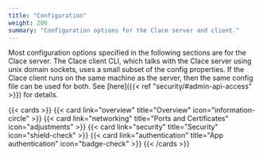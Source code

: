 ```yaml
---
title: "Configuration"
weight: 200
summary: "Configuration options for the Clace server and client."
---
```


Most configuration options specified in the following sections are for the Clace server. The Clace client CLI, which talks with the Clace server using unix domain sockets, uses a small subset of the config properties. If the Clace client runs on the same machine as the server, then the same config file can be used for both. See [here]({{< ref "security/#admin-api-access" >}}) for details.

{{< cards >}}
{{< card link="overview" title="Overview" icon="information-circle" >}}
{{< card link="networking" title="Ports and Certificates" icon="adjustments" >}}
{{< card link="security" title="Security" icon="shield-check" >}}
{{< card link="authentication" title="App authentication" icon="badge-check" >}}
{{< /cards >}}
